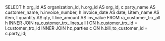 SELECT
    h.org_id AS organization_id,
    h.org_id AS org_id,
    c.party_name AS customer_name,
    h.invoice_number,
    h.invoice_date AS date,
    l.item_name AS item,
    l.quantity AS qty,
    l.line_amount AS inv_value
FROM
    ra_customer_trx_all h
    INNER JOIN ra_customer_trx_lines_all l ON h.customer_trx_id = l.customer_trx_id
    INNER JOIN hz_parties c ON h.bill_to_customer_id = c.party_id;

